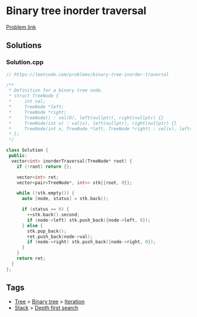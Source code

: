 # Binary tree inorder traversal

[Problem link](https://leetcode.com/problems/binary-tree-inorder-traversal)

## Solutions


### Solution.cpp
```cpp
// https://leetcode.com/problems/binary-tree-inorder-traversal

/**
 * Definition for a binary tree node.
 * struct TreeNode {
 *     int val;
 *     TreeNode *left;
 *     TreeNode *right;
 *     TreeNode() : val(0), left(nullptr), right(nullptr) {}
 *     TreeNode(int x) : val(x), left(nullptr), right(nullptr) {}
 *     TreeNode(int x, TreeNode *left, TreeNode *right) : val(x), left(left), right(right) {}
 * };
 */

class Solution {
 public:
  vector<int> inorderTraversal(TreeNode* root) {
    if (!root) return {};

    vector<int> ret;
    vector<pair<TreeNode*, int>> stk{{root, 0}};

    while (!stk.empty()) {
      auto [node, status] = stk.back();

      if (status == 0) {
        ++stk.back().second;
        if (node->left) stk.push_back({node->left, 0});
      } else {
        stk.pop_back();
        ret.push_back(node->val);
        if (node->right) stk.push_back({node->right, 0});
      }
    }
    return ret;
  }
};
```
## Tags

* [Tree](/Collections/tree.md#tree) > [Binary tree](/Collections/tree.md#binary-tree) > [Iteration](/Collections/tree.md#iteration)
* [Stack](/Collections/stack.md#stack) > [Depth first search](/Collections/stack.md#depth-first-search)
